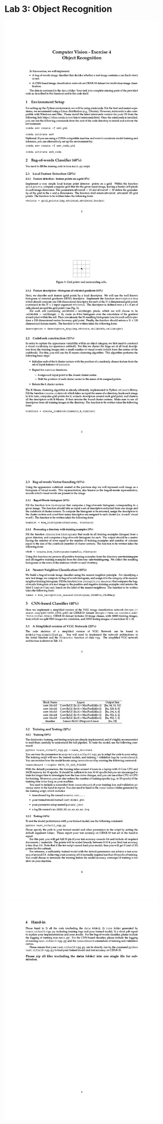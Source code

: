 # Lab 3: Object Recognition

<img src="brief/brief_1.jpg"> </img>
<img src="brief/brief_2.jpg"> </img>
<img src="brief/brief_3.jpg"> </img>
<img src="brief/brief_4.jpg"> </img>
<img src="brief/brief_5.jpg"> </img>
